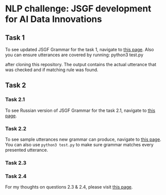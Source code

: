 # NLP challenge: JSGF development for AI Data Innovations

## Task 1

To see updated JSGF Grammar for the task 1, navigate to [this page](https://github.com/buglov-gleb/nlu_challenge_aidi/blob/main/task1/en_grammar.txt).
Also you can ensure utterances are covered by running:
    python3 test.py

after cloning this repository. The output contains the actual utterance that was checked and if matching rule was found.

## Task 2
### Task 2.1

To see Russian version of JSGF Grammar for the task 2.1, navigate to [this page](https://github.com/buglov-gleb/nlu_challenge_aidi/blob/main/task2/ru_grammar.txt).

### Task 2.2

To see sample utterances new grammar can produce, navigate to [this page](https://github.com/buglov-gleb/nlu_challenge_aidi/blob/main/task2/ru_utterances.txt).
You can also use `python3 test.py` to make sure grammar matches every presented utterance.

### Task 2.3
### Task 2.4

For my thoughts on questions 2.3 & 2.4, please visit [this page](https://github.com/buglov-gleb/nlu_challenge_aidi/blob/main/task2/ru_utterances.txt).
